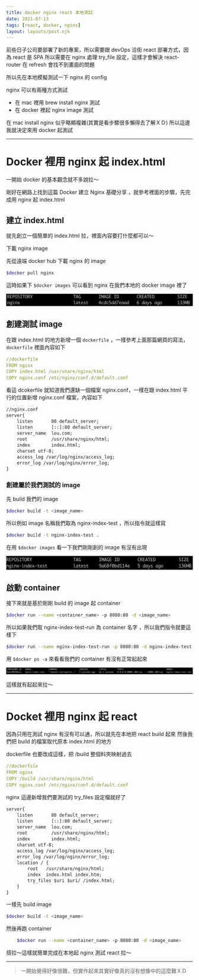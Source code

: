 ```yaml
---
title: docker nginx react 本地測試
date: 2021-07-13
tags: [react, docker, nginx]
layout: layouts/post.njk
---
```


前些日子公司要部署了新的專案，所以需要跟 devOps 洽街 react 部署方式，因為 react 是 SPA 所以需要在 nginx 處理 try_file 設定，這樣才會解決 react-router 在 refresh 會找不到畫面的問題

所以先在本地模擬測試一下 nginx 的 config

nginx 可以有兩種方式測試

- 在 mac 裡用 brew install nginx 測試
- 在 docker 裡起 nginx image 測試

在 mac install nginx 似乎略顯複雜(其實是看步驟很多懶得去了解ＸＤ)
所以這邊我就決定來用 docker 起測試

---

# Docker 裡用 nginx 起 index.html

一開始 docker 的基本觀念就不多說拉～

剛好在網路上找到這篇 Docker 建立 Nginx 基礎分享 ，就參考裡面的步驟，先完成用 nginx 起 index.html

## 建立 index.html

就先創立一個簡單的 index.html 拉，裡面內容要打什麼都可以～

下載 nginx image

先從遠端 docker hub 下載 nginx 的 image

```bash
$docker pull nginx
```

這時如果下 `$docker images`
可以看到 nginx 在我們本地的 docker image 裡了

![](/img/20210713/nginx-image.png)

## 創建測試 image

在跟 index.html 的地方新增一個 `dockerfile` ，一樣參考上面那篇網頁的寫法，`dockerfile` 裡面內容如下

```yml
//dockerfile
FROM nginx
COPY index.html /usr/share/nginx/html
COPY nginx.conf /etc/nginx/conf.d/default.conf
```

看這 dcokerfile 就知道我們還缺一個檔案 nginx.conf，一樣在跟 index.html 平行的位置新增 nginx.conf 檔案，內容如下

```text
//nginx.conf
server{
    listen       80 default_server;
    listen       [::]:80 default_server;
    server_name  lou.com;
    root         /usr/share/nginx/html;
    index        index.html;
    charset utf-8;
    access_log /var/log/nginx/access_log;
    error_log /var/log/nginx/error_log;
}
```

### 創建屬於我們測試的 image

先 build 我們的 image

```bash
$docker build -t <image_name>
```

所以例如 image 名稱我們取為 nginx-index-test ，所以指令就這樣寫

```bash
$docker build -t nginx-index-test .
```

在用 `$docker images` 看一下我們剛剛創的 image 有沒有出現

![](/img/20210713/image.png)

## 啟動 container

接下來就是基於剛剛 build 的 image 起 container

```bash
$docker run --name <container_name> -p 8080:80 -d <image_name>
```

所以如果我們取 nginx-index-test-run 為 container 名字 ，所以我們指令就要這樣下

```bash
$docker run --name nginx-index-test-run -p 8080:80 -d nginx-index-test
```

用 `$docker ps -a` 來看看我們的 container 有沒有正常起起來

![](/img/20210713/container.png)

這樣就有起起來拉～

---

# Docket 裡用 nginx 起 react

因為只用在測試 nginx 有沒有可以通，所以就先在本地把 react build 起來
然後我們把 build 的檔案取代原本 index.html 的地方

dockerfile 也要改成這樣，把 /build 整個料夾映射過去

```yml
//dockerfile
FROM nginx
COPY /build /usr/share/nginx/html
COPY nginx.conf /etc/nginx/conf.d/default.conf
```

nginx 這邊新增我們要測試的 try_files 設定檔就好了

```text
server{
    listen       80 default_server;
    listen       [::]:80 default_server;
    server_name  lou.com;
    root         /usr/share/nginx/html;
    index        index.html;
    charset utf-8;
    access_log /var/log/nginx/access_log;
    error_log /var/log/nginx/error_log;
    location / {
        root   /usr/share/nginx/html;
        index  index.html index.htm;
        try_files $uri $uri/ /index.html;
    }
}
```

一樣先 build image

```bash
$docker build -t <image_name>
```

然後再跑 container

```bash
    $docker run --name <container_name> -p 8080:80 -d <image_name>
```

搭拉～這樣就簡單完成在本地起 nginx 測試 react 拉～

---

> 一開始覺得好像很難，但實作起來其實好像真的沒有想像中的這麼難ＸＤ
